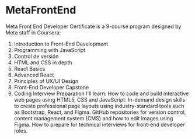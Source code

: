 # MetaFrontEnd
Meta Front End Developer Certificate is a 9-course program designed by Meta staff in Coursera:
1.	Introduction to Front-End Development
2.	Programming with JavaScript
3.	Control de versión
4.	HTML and CSS in depth
5.	React Basics
6.	Advanced React
7.	Principles of UX/UI Design
8.	Front-End Developer Capstone
9.	Coding Interview Preparation
I'll learn: How to code and build interactive web pages using HTML5, CSS and JavaScript. In-demand design skills to create professional page layouts using industry-standard tools such as Bootstrap, React, and Figma. GitHub repositories for version control, content management system (CMS) and how to edit images using Figma. How to prepare for technical interviews for front-end developer roles.
